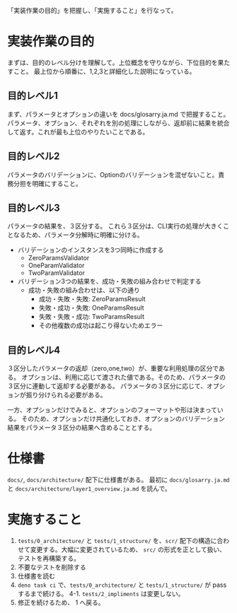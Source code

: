 「実装作業の目的」を把握し、「実施すること」を行なって。

# 実装作業の目的

まずは、目的のレベル分けを理解して。上位概念を守りながら、下位目的を果たすこと。
最上位から順番に、1,2,3と詳細化した説明になっている。

## 目的レベル1

まず、パラメータとオプションの違いを docs/glosarry.ja.md で把握すること。
パラメータ、オプション、それぞれを別の処理にしながら、返却前に結果を統合して返す。これが最も上位のやりたいことである。

## 目的レベル2

パラメータのバリデーションに、Optionのバリデーションを混ぜないこと。責務分担を明確にすること。

## 目的レベル3

パラメータの結果を、３区分する。
これら３区分は、CLI実行の処理が大きくことなるため、パラメータ分解時に明確に分ける。

- バリデーションのインスタンスを3つ同時に作成する
  - ZeroParamsValidator
  - OneParamValidator
  - TwoParamValidator
- バリデーション3つの結果を、成功・失敗の組み合わせで判定する
  - 成功・失敗の組み合わせは、以下の通り
    - 成功・失敗・失敗: ZeroParamsResult
    - 失敗・成功・失敗: OneParamsResult
    - 失敗・失敗・成功: TwoParamsResult
    - その他複数の成功は起こり得ないためエラー

## 目的レベル4
３区分したパラメータの返却（zero,one,two）が、重要な利用処理の区分である。
オプションは、利用に応じて渡された値である。そのため、パラメータの３区分に連動して返却する必要がある。
パラメータの３区分に応じて、オプションが振り分けられる必要がある。

一方、オプションだけでみると、オプションのフォーマットや形は決まっている。
そのため、オプションだけ共通化しておき、オプションのバリデーション結果をパラメータ３区分の結果へ含めることとする。

# 仕様書
`docs/`, `docs/architecture/` 配下に仕様書がある。
最初に `docs/glosarry.ja.md` と `docs/architecture/layer1_overview.ja.md` を読んで。

# 実施すること

1. `tests/0_architecture/` と `tests/1_structure/` を、`scr/` 配下の構造に合わせて変更する。大幅に変更されているため、 `src/` の形式を正として扱い、テストを再構築する。
2. 不要なテストを削除する
3. 仕様書を読む
4. `deno task ci` で、`tests/0_architecture/` と `tests/1_structure/` が pass するまで続ける。
4-1. `tests/2_impliments` は変更しない。
5. 修正を続けるため、 1 へ戻る。

